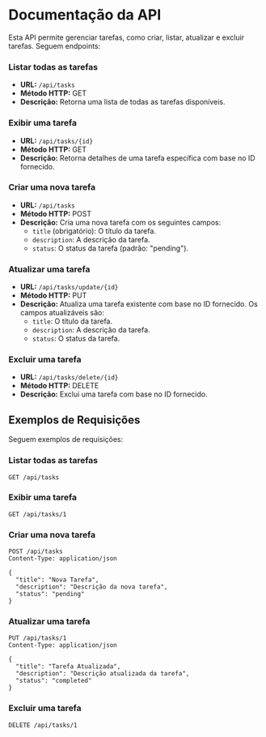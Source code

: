 # Documentação da API

Esta API permite gerenciar tarefas, como criar, listar, atualizar e excluir tarefas. Seguem endpoints:

### Listar todas as tarefas

- **URL:** `/api/tasks`
- **Método HTTP:** GET
- **Descrição:** Retorna uma lista de todas as tarefas disponíveis.

### Exibir uma tarefa

- **URL:** `/api/tasks/{id}`
- **Método HTTP:** GET
- **Descrição:** Retorna detalhes de uma tarefa específica com base no ID fornecido.

### Criar uma nova tarefa

- **URL:** `/api/tasks`
- **Método HTTP:** POST
- **Descrição:** Cria uma nova tarefa com os seguintes campos:
  - `title` (obrigatório): O título da tarefa.
  - `description`: A descrição da tarefa.
  - `status`: O status da tarefa (padrão: "pending").

### Atualizar uma tarefa

- **URL:** `/api/tasks/update/{id}`
- **Método HTTP:** PUT
- **Descrição:** Atualiza uma tarefa existente com base no ID fornecido. Os campos atualizáveis são:
  - `title`: O título da tarefa.
  - `description`: A descrição da tarefa.
  - `status`: O status da tarefa.

### Excluir uma tarefa

- **URL:** `/api/tasks/delete/{id}`
- **Método HTTP:** DELETE
- **Descrição:** Exclui uma tarefa com base no ID fornecido.

## Exemplos de Requisições

Seguem exemplos de requisições:

### Listar todas as tarefas

```http
GET /api/tasks
```
### Exibir uma tarefa

```http
GET /api/tasks/1
```

### Criar uma nova tarefa

```http
POST /api/tasks
Content-Type: application/json

{
  "title": "Nova Tarefa",
  "description": "Descrição da nova tarefa",
  "status": "pending"
}
```

### Atualizar uma tarefa
```http
PUT /api/tasks/1
Content-Type: application/json

{
  "title": "Tarefa Atualizada",
  "description": "Descrição atualizada da tarefa",
  "status": "completed"
}
```

### Excluir uma tarefa
```http
DELETE /api/tasks/1
```